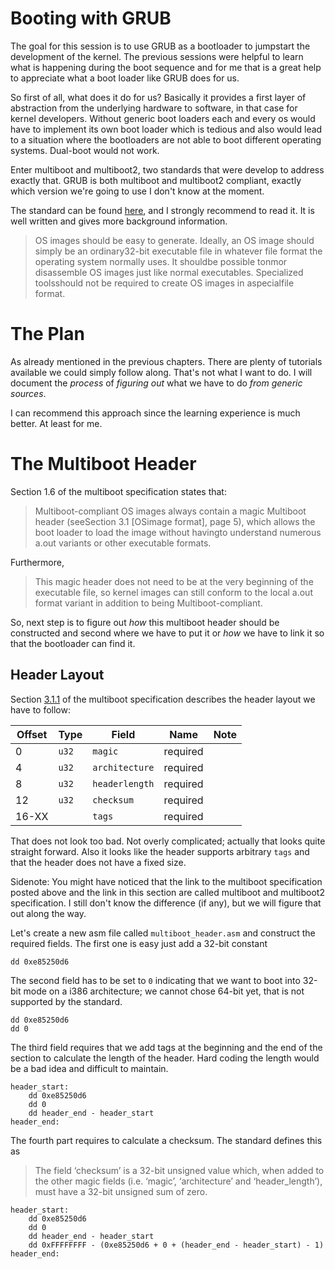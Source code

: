 # Booting with GRUB
The goal for this session is to use GRUB as a bootloader to jumpstart the development
of the kernel. The previous sessions were helpful to learn what is happening during the
boot sequence and for me that is a great help to appreciate what a boot loader like
GRUB does for us.

So first of all, what does it do for us? Basically it provides a first layer of
abstraction from the underlying hardware to software, in that case for kernel developers.
Without generic boot loaders each and every os would have to implement its own boot loader
which is tedious and also would lead to a situation where the bootloaders are not able
to boot different operating systems. Dual-boot would not work.

Enter multiboot and multiboot2, two standards that were develop to address exactly that.
GRUB is both multiboot and multiboot2 compliant, exactly which version we're going to
use I don't know at the moment.

The standard can be found [here](http://nongnu.askapache.com/grub/phcoder/multiboot.pdf),
and I strongly recommend to read it. It is well written and gives more background
information.

> OS images should be easy to generate.  Ideally, an OS image should simply be an
> ordinary32-bit executable file in whatever file format the operating system normally
> uses. It shouldbe possible tonmor disassemble OS images just like normal executables.
> Specialized toolsshould not be required to create OS images in aspecialfile format. 

# The Plan
As already mentioned in the previous chapters. There are plenty of tutorials available
we could simply follow along. That's not what I want to do. I will document the _process_
of _figuring out_ what we have to do _from generic sources_.

I can recommend this approach since the learning experience is much better. At least for
me.

# The Multiboot Header
Section 1.6 of the multiboot specification states that:

> Multiboot-compliant  OS  images  always  contain  a  magic Multiboot
> header (seeSection  3.1  [OSimage  format],  page  5),  which  allows  the  boot
> loader  to  load  the  image  without  havingto  understand  numerous  a.out  variants
> or  other  executable  formats.

Furthermore,

> This  magic header does not need to be at the very beginning of the executable file,
> so kernel images can still conform to the local a.out format variant in addition to
> being Multiboot-compliant.

So, next step is to figure out _how_ this multiboot header should be constructed and
second where we have to put it or _how_ we have to link it so that the bootloader can
find it.

## Header Layout
Section [3.1.1](https://www.gnu.org/software/grub/manual/multiboot2/multiboot.html#Header-layout)
of the multiboot specification describes the header layout we have to follow:

| Offset | Type | Field | Name | Note |
|--------|------|-------|------|------|
| 0 | `u32` | `magic` | required |
| 4 | `u32` | `architecture` | required |
| 8 | `u32` | `headerlength` | required |
| 12 | `u32` | `checksum` | required | 
| 16-XX | | `tags` | required |

That does not look too bad. Not overly complicated; actually that looks quite straight
forward. Also it looks like the header supports arbitrary `tags` and that the header
does not have a fixed size.

Sidenote: You might have noticed that the link to the multiboot specification posted
above and the link in this section are called multiboot and multiboot2 specification.
I still don't know the difference (if any), but we will figure that out along the way.

Let's create a new asm file called `multiboot_header.asm` and construct the required
fields. The first one is easy just add a 32-bit constant

```assembly
dd 0xe85250d6
```

The second field has to be set to `0` indicating that we want to boot into 32-bit mode
on a i386 architecture; we cannot chose 64-bit yet, that is not supported by the
standard.

```assembly
dd 0xe85250d6
dd 0
```

The third field requires that we add tags at the beginning and the end of the section
to calculate the length of the header. Hard coding the length would be a bad idea and
difficult to maintain. 

```assembly
header_start:
	dd 0xe85250d6
	dd 0
	dd header_end - header_start
header_end:
```

The fourth part requires to calculate a checksum. The standard defines this as

> The field ‘checksum’ is a 32-bit unsigned value which, when added to the other 
> magic fields (i.e. ‘magic’, ‘architecture’ and ‘header_length’), must have a 32-bit
> unsigned sum of zero. 

```
header_start:
	dd 0xe85250d6
	dd 0
	dd header_end - header_start
	dd 0xFFFFFFFF - (0xe85250d6 + 0 + (header_end - header_start) - 1)
header_end:
```
